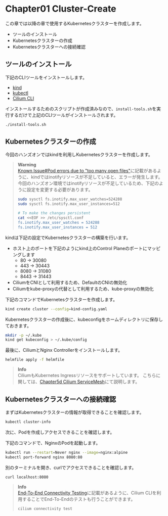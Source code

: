 # Chapter01 Cluster-Create

この章では以降の章で使用するKubernetesクラスターを作成します。

- ツールのインストール
- Kubernetesクラスターの作成
- Kubernetesクラスターへの接続確認

## ツールのインストール

下記のCLIツールをインストールします。

- [kind](https://kind.sigs.k8s.io/docs/user/quick-start/#installation)
- [kubectl](https://kubernetes.io/ja/docs/tasks/tools/install-kubectl/#install-kubectl-on-linux)
- [Cilium CLI](https://docs.cilium.io/en/stable/gettingstarted/k8s-install-default/#cilium-quick-installation)

インストールするためのスクリプトが作成済みなので、`install-tools.sh`を実行するだけで上記のCLIツールがインストールされます。

```bash
./install-tools.sh
```

## Kubernetesクラスターの作成

今回のハンズオンではkindを利用しKubernetesクラスターを作成します。

> **Warning**  
> [Known Issue#Pod errors due to "too many open files"](https://kind.sigs.k8s.io/docs/user/known-issues/#pod-errors-due-to-too-many-open-files)に記載があるように、kindではinotifyリソースが不足していると、エラーが発生します。
> 今回のハンズオン環境ではinotifyリソースが不足しているため、下記のように設定を変更する必要があります。
> ```bash
> sudo sysctl fs.inotify.max_user_watches=524288
> sudo sysctl fs.inotify.max_user_instances=512
>
> # To make the changes persistent
> cat <<EOF >> /etc/sysctl.conf
> fs.inotify.max_user_watches = 524288
> fs.inotify.max_user_instances = 512
> ```

kindは下記の設定でKubernetesクラスターの構築を行います。
- ホスト上のポートを下記のようにkind上のControl Planeのポートにマッピングします
  -   80 -> 30080
  -  443 -> 30443
  - 8080 -> 31080
  - 8443 -> 31443
- CiliumをCNIとして利用するため、DefaultのCNIの無効化
- Ciliumをkube-proxyの代替として利用するため、kube-proxyの無効化


下記のコマンドでKubernetesクラスターを作成します。

```bash
kind create cluster --config=kind-config.yaml
```

Kubernetesクラスターの作成後に、kubeconfigをホームディレクトリに保存しておきます。

```bash
mkdir -p ~/.kube
kind get kubeconfig > ~/.kube/config
```

最後に、CiliumとNginx Controllerをインストールします。

```bash
helmfile apply -f helmfile
```

> **Info**  
> CiliumもKubernetes Ingressリソースをサポートしています。
> こちらに関しては、[Chapter5d Cilium ServiceMesh](./../chapter05d_cilium-servicemesh/)にて説明します。

## Kubernetesクラスターへの接続確認

まずはKubernetesクラスターの情報が取得できることを確認します。

```bash
kubectl cluster-info
```

次に、Podを作成しアクセスできることを確認します。

下記のコマンドで、NginxのPodを起動します。

```bash
kubectl run --restart=Never nginx --image=nginx:alpine
kubectl port-forward nginx 8080:80
```

別のターミナルを開き、curlでアクセスできることを確認します。

```bash
curl localhost:8080
```

> **Info**  
> [End-To-End Connectivity Testing](https://docs.cilium.io/en/stable/contributing/testing/e2e/#end-to-end-connectivity-testing)に記載があるように、Cilium CLIを利用することでEnd-To-Endのテストも行うことができます。
> ```bash
> cilium connectivity test
> ```

